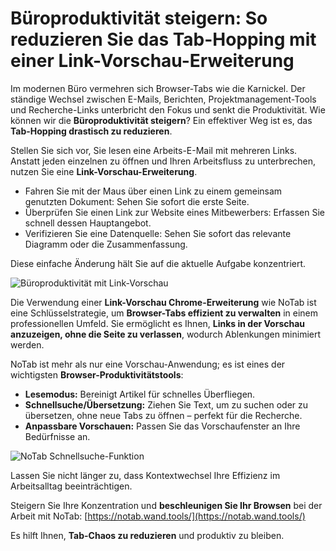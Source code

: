 # Büroproduktivität steigern: So reduzieren Sie das Tab-Hopping mit einer Link-Vorschau-Erweiterung

Im modernen Büro vermehren sich Browser-Tabs wie die Karnickel. Der ständige Wechsel zwischen E-Mails, Berichten, Projektmanagement-Tools und Recherche-Links unterbricht den Fokus und senkt die Produktivität. Wie können wir die **Büroproduktivität steigern**? Ein effektiver Weg ist es, das **Tab-Hopping drastisch zu reduzieren**.

Stellen Sie sich vor, Sie lesen eine Arbeits-E-Mail mit mehreren Links. Anstatt jeden einzelnen zu öffnen und Ihren Arbeitsfluss zu unterbrechen, nutzen Sie eine **Link-Vorschau-Erweiterung**.
*   Fahren Sie mit der Maus über einen Link zu einem gemeinsam genutzten Dokument: Sehen Sie sofort die erste Seite.
*   Überprüfen Sie einen Link zur Website eines Mitbewerbers: Erfassen Sie schnell dessen Hauptangebot.
*   Verifizieren Sie eine Datenquelle: Sehen Sie sofort das relevante Diagramm oder die Zusammenfassung.

Diese einfache Änderung hält Sie auf die aktuelle Aufgabe konzentriert.

![Büroproduktivität mit Link-Vorschau](images/notab1.png)

Die Verwendung einer **Link-Vorschau Chrome-Erweiterung** wie NoTab ist eine Schlüsselstrategie, um **Browser-Tabs effizient zu verwalten** in einem professionellen Umfeld. Sie ermöglicht es Ihnen, **Links in der Vorschau anzuzeigen, ohne die Seite zu verlassen**, wodurch Ablenkungen minimiert werden.

NoTab ist mehr als nur eine Vorschau-Anwendung; es ist eines der wichtigsten **Browser-Produktivitätstools**:
*   **Lesemodus:** Bereinigt Artikel für schnelles Überfliegen.
*   **Schnellsuche/Übersetzung:** Ziehen Sie Text, um zu suchen oder zu übersetzen, ohne neue Tabs zu öffnen – perfekt für die Recherche.
*   **Anpassbare Vorschauen:** Passen Sie das Vorschaufenster an Ihre Bedürfnisse an.

![NoTab Schnellsuche-Funktion](images/notab2.png)

Lassen Sie nicht länger zu, dass Kontextwechsel Ihre Effizienz im Arbeitsalltag beeinträchtigen.

Steigern Sie Ihre Konzentration und **beschleunigen Sie Ihr Browsen** bei der Arbeit mit NoTab: [https://notab.wand.tools/](https://notab.wand.tools/)

Es hilft Ihnen, **Tab-Chaos zu reduzieren** und produktiv zu bleiben.